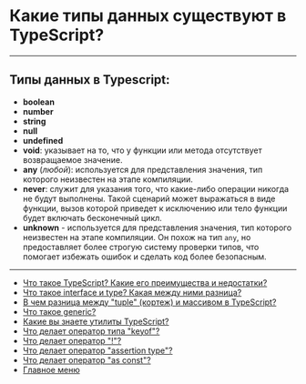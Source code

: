 # Какие типы данных существуют в TypeScript?

---

## Типы данных в Typescript:

- **boolean**
- **number**
- **string**
- **null**
- **undefined**
- **void**: указывает на то, что у функции или метода отсутствует возвращаемое значение.
- **any** (_любой_): используется для представления значения, тип которого неизвестен на этапе компиляции.
- **never**: служит для указания того, что какие-либо операции никогда не будут выполнены. Такой сценарий может выражаться в виде функции, вызов которой приведет к исключению или тело функции будет включать бесконечный цикл.
- **unknown** - используется для представления значения, тип которого неизвестен на этапе компиляции. Он похож на тип `any`, но предоставляет более строгую систему проверки типов, что помогает избежать ошибок и сделать код более безопасным.

---

- [Что такое TypeScript? Какие его преимущества и недостатки?](./typeScriptIs.md)
- [Что такое interface и type? Какая между ними разница?](./typeInterface.md)
- [В чем разница между "tuple" (кортеж) и массивом в TypeScript?](./tupleArray.md)
- [Что такое generic?](./generic.md)
- [Какие вы знаете утилиты TypeScript?](./utils.md)
- [Что делает oператор типа "keyof"?](./keyofType.md)
- [Что делает оператор "!"?](./nonNullAssertionOperator.md)
- [Что делает оператор "assertion type"?](./assertionType.md)
- [Что делает оператор "as const"?](./const.md)
- [Главное меню](../README.md)
